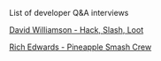 List of developer Q&A interviews


[David Williamson - Hack, Slash, Loot](https://github.com/ScottBurger/going_rogue_podcast/blob/master/docs/hack.md#qa-with-david-williamson-of-hack-slash-loot)

[Rich Edwards - Pineapple Smash Crew](https://github.com/ScottBurger/going_rogue_podcast/blob/master/docs/pineapple.md#qa-with-rich-edwards-of-pineapple-smash-crew)
